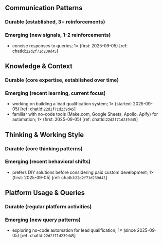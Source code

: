 ## Communication Patterns
### Durable (established, 3+ reinforcements)

### Emerging (new signals, 1-2 reinforcements)
- concise responses to queries; 1× (first: 2025-09-05) [ref: chatId:`22d2f71d239d45`]

## Knowledge & Context
### Durable (core expertise, established over time)

### Emerging (recent learning, current focus)
- working on building a lead qualification system; 1× (started: 2025-09-05) [ref: chatId:`22d2f71d239d45`]
- familiar with no-code tools (Make.com, Google Sheets, Apollo, Apify) for automation; 1× (first: 2025-09-05) [ref: chatId:`22d2f71d239d45`]

## Thinking & Working Style
### Durable (core thinking patterns)

### Emerging (recent behavioral shifts)
- prefers DIY solutions before considering paid custom development; 1× (first: 2025-09-05) [ref: chatId:`22d2f71d239d45`]

## Platform Usage & Queries
### Durable (regular platform activities)

### Emerging (new query patterns)
- exploring no-code automation for lead qualification; 1× (since 2025-09-05) [ref: chatId:`22d2f71d239d45`]